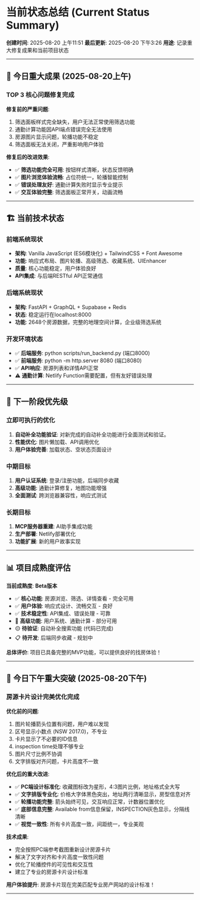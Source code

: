 # 当前状态总结 (Current Status Summary)

**创建时间**: 2025-08-20 上午11:51
**最后更新**: 2025-08-20 下午3:26
**用途**: 记录重大修复成果和当前项目状态

---

## 🎉 今日重大成果 (2025-08-20上午)

### **TOP 3 核心问题修复完成**

**修复前的严重问题**:
1. 筛选面板样式完全缺失，用户无法正常使用筛选功能
2. 通勤计算功能因API端点错误完全无法使用
3. 房源图片显示问题，轮播功能不稳定
4. 筛选面板无法关闭，严重影响用户体验

**修复后的改进效果**:
- ✅ **筛选功能完全可用**: 按钮样式清晰，状态反馈明确
- ✅ **图片浏览体验流畅**: 占位符统一，轮播智能控制
- ✅ **错误处理友好**: 通勤计算失败时显示专业提示
- ✅ **交互体验完整**: 筛选面板正常开关，动画流畅

---

## 🏗️ 当前技术状态

### **前端系统现状**
- **架构**: Vanilla JavaScript (ES6模块化) + TailwindCSS + Font Awesome
- **功能**: 响应式布局、图片轮播、高级筛选、收藏系统、UIEnhancer
- **质量**: 核心功能稳定，用户体验良好
- **API集成**: 与后端RESTful API正常通信

### **后端系统现状**  
- **架构**: FastAPI + GraphQL + Supabase + Redis
- **状态**: 稳定运行在localhost:8000
- **功能**: 2648个房源数据，完整的地理空间计算，企业级筛选系统

### **开发环境状态**
- ✅ **后端服务**: python scripts/run_backend.py (端口8000)
- ✅ **前端服务**: python -m http.server 8080 (端口8080)
- ✅ **API响应**: 房源列表和详情API正常
- ⚠️ **通勤计算**: Netlify Function需要配置，但有友好错误处理

---

## 🎯 下一阶段优先级

### **立即可执行的优化**
1. **自动补全功能验证**: 对新完成的自动补全功能进行全面测试和验证。
2. **性能优化**: 图片懒加载、API调用优化
3. **用户体验完善**: 加载状态、空状态页面设计

### **中期目标**
1. **用户认证系统**: 登录/注册功能，后端同步收藏
2. **高级功能**: 通勤计算修复，地图功能增强
3. **全面测试**: 跨浏览器兼容性，响应式测试

### **长期目标**  
1. **MCP服务器重建**: AI助手集成功能
2. **生产部署**: Netlify部署优化
3. **功能扩展**: 新的用户故事实现

---

## 📊 项目成熟度评估

**当前成熟度**: **Beta版本**
- ✅ **核心功能**: 房源浏览、筛选、详情查看 - 完全可用
- ✅ **用户体验**: 响应式设计、流畅交互 - 良好
- ✅ **技术稳定性**: API集成、错误处理 - 可靠
- 🔄 **高级功能**: 用户系统、通勤计算 - 部分可用
- 🟡 **待验证**: 自动补全搜索功能 (代码已完成)
- 📋 **待开发**: 后端同步收藏 - 规划中

**总体评价**: 项目已具备完整的MVP功能，可以提供良好的找房体验！

---

## 🚀 今日下午重大突破 (2025-08-20下午)

### **房源卡片设计完美优化完成**

**优化前的问题**:
1. 图片轮播箭头位置有问题，用户难以发现
2. 区号显示小数点 (NSW 2017.0)，不专业
3. 卡片显示了不必要的ID信息
4. inspection time处理不够专业
5. 图片尺寸比例不协调
6. 文字排版对齐问题，卡片高度不一致

**优化后的重大改进**:
- ✅ **PC端设计标准化**: 收藏图标改为星形，4:3图片比例，地址格式全大写
- ✅ **文字排版专业化**: 价格大字体黑色突出，地址两行清晰显示，房型信息对齐
- ✅ **轮播功能完整**: 箭头始终可见，交互响应正常，计数器位置优化
- ✅ **底部信息完整**: Available from信息保留，INSPECTION灰色显示，分隔线清晰
- ✅ **视觉一致性**: 所有卡片高度一致，间距统一，专业美观

**技术成果**: 
- 完全按照PC端参考截图重新设计房源卡片
- 解决了文字对齐和卡片高度一致性问题
- 优化了轮播控件的可见性和交互性
- 建立了专业的房源卡片设计标准

**用户体验提升**: 房源卡片现在完美匹配专业房产网站的设计标准！

---
